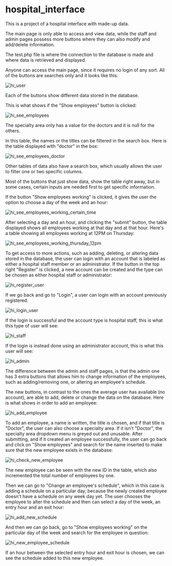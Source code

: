 # hospital_interface

This is a project of a hospital interface with made-up data.

The main page is only able to access and view data, while the staff and admin pages possess more buttons where they can also modify and add/delete information.

The test.php file is where the connection to the database is made and where data is retrieved and displayed.

Anyone can access the main page, since it requires no login of any sort. All of the buttons are searches only and it looks like this:

![hi_user](https://user-images.githubusercontent.com/36230040/176589032-1200299f-dd49-4466-b6ba-d1ca8a95d05e.png)

Each of the buttons show different data stored in the database.

This is what shows if the "Show employees" button is clicked:

![hi_see_employees](https://user-images.githubusercontent.com/36230040/176589880-568f43cd-9e2c-480e-ab4c-ee2ebc31d179.png)

The specialty area only has a value for the doctors and it is null for the others.

In this table, the names or the titles can be filtered in the search box. Here is the table displayed with "doctor" in the box:

![hi_see_employees_doctor](https://user-images.githubusercontent.com/36230040/176590291-1838d2fb-f508-436c-8356-fa21a7950cfc.png)

Other tables of data also have a search box, which usually allows the user to filter one or two specific columns.

Most of the buttons that just show data, show the table right away, but in some cases, certain inputs are needed first to get specific information.

If the button "Show employees working" is clicked, it gives the user the option to choose a day of the week and an hour:

![hi_see_employees_working_certain_time](https://user-images.githubusercontent.com/36230040/177008140-93215f4a-7e4b-4e93-8726-a9782a3c7249.png)

After selecting a day and an hour, and clicking the "submit" button, the table displayed shows all employees working at that day and at that hour. Here's a table showing all employees working at 12PM on Thursday:

![hi_see_employees_working_thursday_12pm](https://user-images.githubusercontent.com/36230040/177008223-39f248ee-93d4-4e24-867d-5e20f3d9c3a3.png)

To get access to more actions, such as adding, deleting, or altering data stored in the database, the user can login with an account that is labeled as either a hospital staff member or an administrator. If the button in the top right "Register" is clicked, a new account can be created and the type can be chosen as either hospital staff or administrator:

![hi_register_user](https://user-images.githubusercontent.com/36230040/177009684-8537cdae-53d7-464b-808e-15434471eb44.png)

If we go back and go to "Login", a user can login with an account previously registered.

![hi_login_user](https://user-images.githubusercontent.com/36230040/177009764-8efb566e-768c-41e6-946c-2ab605b274f8.png)

If the login is successful and the account type is hospital staff, this is what this type of user will see:

![hi_staff](https://user-images.githubusercontent.com/36230040/177009849-be03a526-155a-46fb-818c-91b506700fb8.png)

If the login is instead done using an administrator account, this is what this user will see:

![hi_admin](https://user-images.githubusercontent.com/36230040/177009943-eff349e6-44c6-4b6c-af52-face6b7cbe1c.png)

The difference between the admin and staff pages, is that the admin one has 3 extra buttons that allows him to change information of the employees, such as adding/removing one, or altering an employee's schedule.

The new buttons, in contrast to the ones the average user has available (no account), are able to add, delete or change the data on the database. Here is what shows in order to add an employee:

![hi_add_employee](https://user-images.githubusercontent.com/36230040/177048878-7146e883-a627-401b-bd00-aa47a22aae31.png)

To add an employee, a name is written, the title is chosen, and if that title is "Doctor", the user can also choose a specialty area. If it isn't "Doctor", the specialty area dropdown menu is greyed out and unusable. After submitting, and if it created an employee successfully, the user can go back and click on "Show employees" and search for the name inserted to make sure that the new employee exists in the database:

![hi_check_new_employee](https://user-images.githubusercontent.com/36230040/177049026-af91874c-13fd-4f9a-9045-6129a45a542a.png)

The new employee can be seen with the new ID in the table, which also incremented the total number of employees by one.

Then we can go to "Change an employee's schedule", which in this case is adding a schedule on a particular day, because the newly created employee doesn't have a schedule on any week day yet. The user chooses the employee to alter the schedule and then can select a day of the week, an entry hour and an exit hour:

![hi_add_new_schedule](https://user-images.githubusercontent.com/36230040/177050772-ba1921a0-3e89-4a18-a23b-45bdf748177a.png)

And then we can go back, go to "Show employees working" on the particular day of the week and search for the employee in question:

![hi_new_employee_schedule](https://user-images.githubusercontent.com/36230040/177050885-68602a78-16f4-4460-ab85-95f06905565a.png)

If an hour between the selected entry hour and exit hour is chosen, we can see the schedule added to this new employee.
